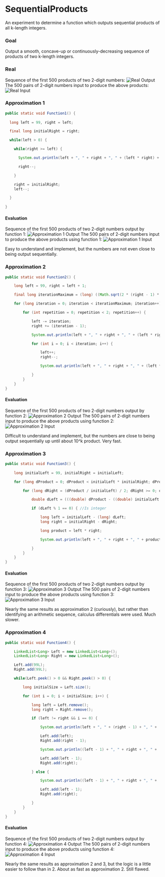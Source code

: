 # SequentialProducts
An experiment to determine a function which outputs sequential products of all k-length integers.

### Goal

Output a smooth, concave-up or continuously-decreasing sequence of products of two k-length integers.

### Real

Sequence of the first 500 products of two 2-digit numbers:
![Real Output](/Plots/ProductOutputReal.png)
The 500 pairs of 2-digit numbers input to produce the above products:
![Real Input](/Plots/ProductInputReal.png)

### Approximation 1
```Java
public static void Function1() {
  
  long left = 99, right = left;

  final long initialRight = right;

  while(left > 0) {

    while(right >= left) {

      System.out.println(left + ", " + right + ", " + (left * right) + "\n");

      right--;

    }

    right = initialRight;
    left--;

  }
  
}
```
#### Evaluation
Sequence of the first 500 products of two 2-digit numbers output by function 1:
![Approximation 1 Output](/Plots/ProductOutputApproximation1.png)
The 500 pairs of 2-digit numbers input to produce the above products using function 1:
![Approximation 1 Input](/Plots/ProductInputApproximation1.png)

Easy to understand and implement, but the numbers are not even close to being output sequentially.

### Approximation 2
```Java
public static void Function2() {

    long left = 99, right = left + 1;

    final long iterationMaximum = (long) ((Math.sqrt(2 * (right - 1) * right + 1) + 1) / 2);

    for (long iteration = 0; iteration < iterationMaximum; iteration++) {

        for (int repetition = 0; repetition < 2; repetition++) {

            left -= iteration;
            right += (iteration - 1);

            System.out.println(left + ", " + right + ", " + (left * right) + ", " + iteration + "\n");

            for (int i = 0; i < iteration; i++) {

                left++;
                right--;

                System.out.println(left + ", " + right + ", " + (left * right) + ", " + iteration + "\n");

            }
        }
    }
}
```
#### Evaluation
Sequence of the first 500 products of two 2-digit numbers output by function 2:
![Approximation 2 Output](/Plots/ProductOutputApproximation2.png)
The 500 pairs of 2-digit numbers input to produce the above products using function 2:
![Approximation 2 Input](/Plots/ProductInputApproximation2.png)

Difficult to understand and implement, but the numbers are close to being output sequentially up until about 10^k product. Very fast.

### Approximation 3
```Java
public static void Function3() {
    
    long initialLeft = 99, initialRight = initialLeft;

    for (long dProduct = 0; dProduct < initialLeft * initialRight; dProduct++) {

        for (long dRight = (dProduct / initialLeft) / 2; dRight >= 0; dRight--) {

            double dLeft = (((double) dProduct - ((double) initialLeft * (double) dRight)) / (double) initialRight);

            if (dLeft % 1 == 0) { //Is integer

                long left = initialLeft - (long) dLeft;
                long right = initialRight - dRight;

                long product = left * right;

                System.out.println(left + ", " + right + ", " + product + "\n");

            }
        }
    }
}
```

#### Evaluation
Sequence of the first 500 products of two 2-digit numbers output by function 3:
![Approximation 3 Output](/Plots/ProductOutputApproximation3.png)
The 500 pairs of 2-digit numbers input to produce the above products using function 3:
![Approximation 3 Input](/Plots/ProductInputApproximation3.png)

Nearly the same results as approximation 2 (curiously), but rather than identifying an arithmetic sequence, calculus differentials were used. Much slower.

### Approximation 4
```Java
public static void Function4() {

    LinkedList<Long> Left = new LinkedList<Long>();
    LinkedList<Long> Right = new LinkedList<Long>();

    Left.add(99L);
    Right.add(99L);

    while(Left.peek() > 0 && Right.peek() > 0) {

        long initialSize = Left.size();

        for (int i = 0; i < initialSize; i++) {

            long left = Left.remove();
            long right = Right.remove();

            if (left != right && i == 0) {

                System.out.println(left + ", " + (right - 1) + ", " + (left * (right - 1)) + "\n");

                Left.add(left);
                Right.add(right - 1);

                System.out.println((left - 1) + ", " + right + ", " + ((left - 1) * right) + "\n");

                Left.add(left - 1);
                Right.add(right);

            } else {

                System.out.println((left - 1) + ", " + right + ", " + ((left - 1) * right) + "\n");

                Left.add(left - 1);
                Right.add(right);

            }
        }
    }
}
```

#### Evaluation
Sequence of the first 500 products of two 2-digit numbers output by function 4:
![Approximation 4 Output](/Plots/ProductOutputApproximation4.png)
The 500 pairs of 2-digit numbers input to produce the above products using function 4:
![Approximation 4 Input](/Plots/ProductInputApproximation4.png)

Nearly the same results as approximation 2 and 3, but the logic is a little easier to follow than in 2. About as fast as approximation 2. Still flawed.

